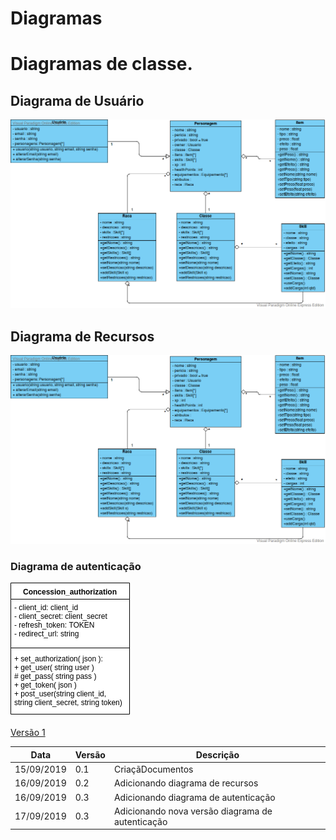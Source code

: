 # Diagramas

# Diagramas de classe.

## Diagrama de Usuário

![diagrama de classe ](../img/diagramas_de_classe/UML_usuario.png)


## Diagrama de Recursos

![diagrama de classe ](../img/diagramas_de_classe/UML_usuario.png)

### Diagrama de autenticação

![ Versão 2 ](../img/diagramas_de_classe/UML_autenticacao_2.png)

[ Versão 1 ](../img/diagramas_de_classe/UML_autenticacao.png)


|**Data**|**Versão**|**Descrição**|
|--|--|--|
|15/09/2019|0.1|CriaçãDocumentos|
|16/09/2019|0.2|Adicionando diagrama de recursos|
|16/09/2019|0.3|Adicionando diagrama de autenticação|
|17/09/2019|0.3|Adicionando nova versão diagrama de autenticação|

